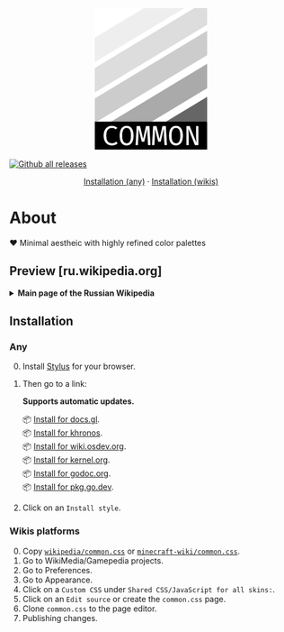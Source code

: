 <p align="center">  
	<img
	src="./www/logo.png"
	alt="Logo won't load :-(. It shows shades of gray - primary colors in a color scheme.">
</p>

[![Github all releases](https://img.shields.io/github/downloads/1nfdev/common.css/total.svg)](https://github.com/1nfdev/common.css/releases/)

<p align="center">
	<a href="#any">Installation (any)</a> &middot; <a href="#wikis-platforms">Installation (wikis)</a>
</p>

# About

❤️ Minimal aestheic with highly refined color palettes

## Preview [ru.wikipedia.org]

<details>
	<summary><b>Main page of the Russian Wikipedia</b></summary>
	<img src="./www/ru-wikipedia.png" alt="">
</details>

## Installation

### Any

0. Install [Stylus](https://github.com/openstyles/stylus#releases) for your browser.
1. Then go to a link:

	**Supports automatic updates.**

	📦 [Install for docs.gl](https://github.com/1nfdev/common.css/raw/master/docs.gl/common.user.css).<br>
	📦 [Install for khronos](https://github.com/1nfdev/common.css/raw/master/docs.gl/common.user.css).<br>
	📦 [Install for wiki.osdev.org](https://github.com/1nfdev/common.css/raw/master/wiki.osdev.org/common.user.css).<br>
	📦 [Install for kernel.org](https://github.com/1nfdev/common.css/raw/master/kernel.org/common.user.css).<br>
	📦 [Install for godoc.org](https://github.com/1nfdev/common.css/raw/master/go/pkg.go.dev/common.user.css).<br>
	📦 [Install for pkg.go.dev](https://github.com/1nfdev/common.css/raw/master/go/pkg.go.dev/common.user.css).

2. Click on an `Install style`.

### Wikis platforms

0. Copy [`wikipedia/common.css`](https://raw.githubusercontent.com/1nfdev/common.css/master/wikipedia/common.css) or [`minecraft-wiki/common.css`](https://github.com/1nfdev/common.css/blob/master/minecraft-wiki/common.css).
1. Go to WikiMedia/Gamepedia projects.
2. Go to Preferences.
3. Go to Appearance.
4. Click on a `Custom CSS` under `Shared CSS/JavaScript for all skins:`.
5. Click on an `Edit source` or create the `common.css` page.
6. Clone `common.css` to the page editor.
7. Publishing changes.